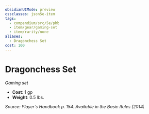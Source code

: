 ```yaml
---
obsidianUIMode: preview
cssclasses: json5e-item
tags:
  - compendium/src/5e/phb
  - item/gear/gaming-set
  - item/rarity/none
aliases:
  - Dragonchess Set
cost: 100
---
```

# Dragonchess Set
*Gaming set*  

- **Cost**: 1 gp
- **Weight**: 0.5 lbs.

*Source: Player's Handbook p. 154. Available in the Basic Rules (2014)*
